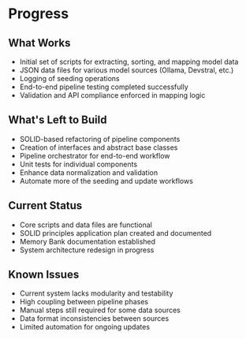# Progress

## What Works
- Initial set of scripts for extracting, sorting, and mapping model data
- JSON data files for various model sources (Ollama, Devstral, etc.)
- Logging of seeding operations
- End-to-end pipeline testing completed successfully
- Validation and API compliance enforced in mapping logic

## What's Left to Build
- SOLID-based refactoring of pipeline components
- Creation of interfaces and abstract base classes
- Pipeline orchestrator for end-to-end workflow
- Unit tests for individual components
- Enhance data normalization and validation
- Automate more of the seeding and update workflows

## Current Status
- Core scripts and data files are functional
- SOLID principles application plan created and documented
- Memory Bank documentation established
- System architecture redesign in progress

## Known Issues
- Current system lacks modularity and testability
- High coupling between pipeline phases
- Manual steps still required for some data sources
- Data format inconsistencies between sources
- Limited automation for ongoing updates